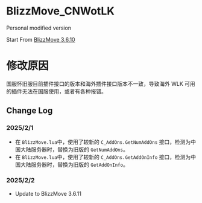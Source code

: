 # BlizzMove_CNWotLK
 Personal modified version

 Start From [BlizzMove 3.6.10](https://github.com/Kiatra/BlizzMove/tree/v3.6.10)

# 修改原因
国服怀旧服目前插件接口的版本和海外插件接口版本不一致，导致海外 WLK 可用的插件无法在国服使用，或者有各种报错。

## Change Log
### 2025/2/1
- 在 `BlizzMove.lua`中，使用了较新的 `C_AddOns.GetNumAddOns` 接口，检测为中国大陆服务器时，替换为旧版的 `GetNumAddOns`。  
- 在 `BlizzMove.lua`中，使用了较新的 `C_AddOns.GetAddOnInfo` 接口，检测为中国大陆服务器时，替换为旧版的 `GetAddOnInfo`。

### 2025/2/2
- Update to BlizzMove 3.6.11
